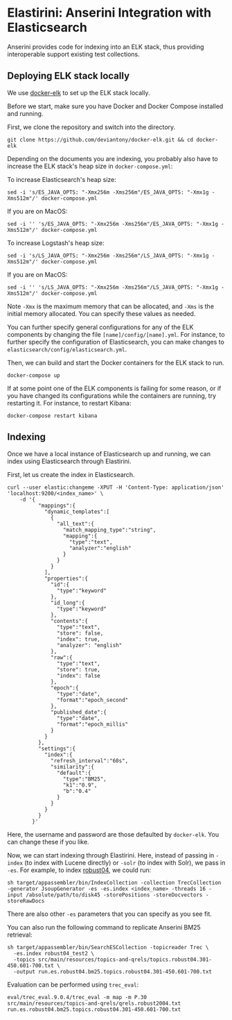 # Elastirini: Anserini Integration with Elasticsearch

Anserini provides code for indexing into an ELK stack, thus providing interoperable support existing test collections.

## Deploying ELK stack locally

We use [docker-elk](https://github.com/deviantony/docker-elk) to set up the ELK stack locally.

Before we start, make sure you have Docker and Docker Compose installed and running.

First, we clone the repository and switch into the directory.

```
git clone https://github.com/deviantony/docker-elk.git && cd docker-elk
```

Depending on the documents you are indexing, you probably also have to increase the ELK stack's heap size in `docker-compose.yml`:

To increase Elasticsearch's heap size:

```
sed -i 's/ES_JAVA_OPTS: "-Xmx256m -Xms256m"/ES_JAVA_OPTS: "-Xmx1g -Xms512m"/' docker-compose.yml
```

If you are on MacOS:

```
sed -i '' 's/ES_JAVA_OPTS: "-Xmx256m -Xms256m"/ES_JAVA_OPTS: "-Xmx1g -Xms512m"/' docker-compose.yml
```

To increase Logstash's heap size:

```
sed -i 's/LS_JAVA_OPTS: "-Xmx256m -Xms256m"/LS_JAVA_OPTS: "-Xmx1g -Xms512m"/' docker-compose.yml
```

If you are on MacOS:

```
sed -i '' 's/LS_JAVA_OPTS: "-Xmx256m -Xms256m"/LS_JAVA_OPTS: "-Xmx1g -Xms512m"/' docker-compose.yml
```

Note `-Xmx` is the maximum memory that can be allocated, and `-Xms` is the initial memory allocated. You can specify these values as needed.

You can further specify general configurations for any of the ELK components by changing the file `[name]/config/[name].yml`. For instance, to further specify the configuration of Elasticsearch, you can make changes to `elasticsearch/config/elasticsearch.yml`.

Then, we can build and start the Docker containers for the ELK stack to run.

`docker-compose up`

If at some point one of the ELK components is failing for some reason, or if you have changed its configurations while the containers are running, try restarting it. For instance, to restart Kibana:

`docker-compose restart kibana`

## Indexing

Once we have a local instance of Elasticsearch up and running, we can index using Elasticsearch through Elastirini.

First, let us create the index in Elasticsearch.

```
curl --user elastic:changeme -XPUT -H 'Content-Type: application/json' 'localhost:9200/<index_name>' \
    -d '{
          "mappings":{
            "dynamic_templates":[
              {
                "all_text":{
                  "match_mapping_type":"string",
                  "mapping":{
                    "type":"text",
                    "analyzer":"english"
                  }
                }
              }
            ],
            "properties":{
              "id":{
                "type":"keyword"
              },
              "id_long":{
                "type":"keyword"
              },
              "contents":{
                "type":"text",
                "store": false,
                "index": true,
                "analyzer": "english"
              },
              "raw":{
                "type":"text",
                "store": true,
                "index": false
              },
              "epoch":{
                "type":"date",
                "format":"epoch_second"
              },
              "published_date":{
                "type":"date",
                "format":"epoch_millis"
              }
            }
          },
          "settings":{
            "index":{
              "refresh_interval":"60s",
              "similarity":{
                "default":{
                  "type":"BM25",
                  "k1":"0.9",
                  "b":"0.4"
                }
              }
            }
          }
        }'
```

Here, the username and password are those defaulted by `docker-elk`. You can change these if you like.

Now, we can start indexing through Elastirini. Here, instead of passing in `-index` (to index with Lucene directly) or `-solr` (to index with Solr), we pass in `-es`. For example, to index [robust04](https://github.com/castorini/anserini/blob/master/docs/regressions-robust04.md), we could run:

```
sh target/appassembler/bin/IndexCollection -collection TrecCollection -generator JsoupGenerator -es -es.index <index_name> -threads 16 -input /absolute/path/to/disk45 -storePositions -storeDocvectors -storeRawDocs
```

There are also other `-es` parameters that you can specify as you see fit.

You can also run the following command to replicate Anserini BM25 retrieval:

```
sh target/appassembler/bin/SearchESCollection -topicreader Trec \
  -es.index robust04_test2 \
  -topics src/main/resources/topics-and-qrels/topics.robust04.301-450.601-700.txt \
  -output run.es.robust04.bm25.topics.robust04.301-450.601-700.txt
```

Evaluation can be performed using `trec_eval`:

```
eval/trec_eval.9.0.4/trec_eval -m map -m P.30 src/main/resources/topics-and-qrels/qrels.robust2004.txt run.es.robust04.bm25.topics.robust04.301-450.601-700.txt
```
